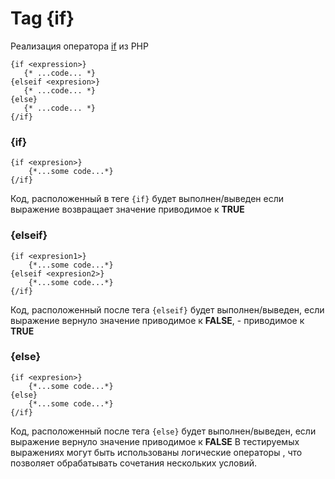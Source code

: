 Tag {if}
========

Реализация оператора [if](http://docs.php.net/if) из PHP

```smarty
{if <expression>}
   {* ...code... *}
{elseif <expresion>}
   {* ...code... *}
{else}
   {* ...code... *}
{/if}
```

### {if}

```smarty
{if <expresion>}
    {*...some code...*}
{/if}
```

Код, расположенный в теге `{if}` будет выполнен/выведен если выражение *<expression>* возвращает значение приводимое к **TRUE**

### {elseif}

```smarty
{if <expresion1>}
    {*...some code...*}
{elseif <expresion2>}
    {*...some code...*}
{/if}
```

Код, расположенный после тега `{elseif}` будет выполнен/выведен, если выражение <expression1> вернуло значение приводимое к **FALSE**, <expression2> - приводимое к **TRUE**

### {else}

```smarty
{if <expresion>}
    {*...some code...*}
{else}
    {*...some code...*}
{/if}
```

Код, расположенный после тега `{else}` будет выполнен/выведен, если выражение <expression> вернуло значение приводимое к **FALSE**
В тестируемых выражениях могут быть использованы логические операторы , что позволяет обрабатывать сочетания нескольких условий.